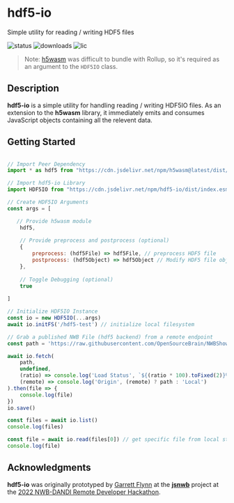 # hdf5-io
Simple utility for reading / writing HDF5 files

![status](https://img.shields.io/npm/v/hdf5-io) 
![downloads](https://img.shields.io/npm/dt/hdf5-io)
![lic](https://img.shields.io/npm/l/hdf5-io)

> Note: [h5wasm](https://github.com/usnistgov/h5wasm) was difficult to bundle with Rollup, so it's required as an argument to the `HDF5IO` class.

## Description
**hdf5-io** is a simple utility for handling reading / writing HDF5IO files. As an extension to the **h5wasm** library, it immediately emits and consumes JavaScript objects containing all the relevent data.

## Getting Started

``` javascript 

// Import Peer Dependency
import * as hdf5 from "https://cdn.jsdelivr.net/npm/h5wasm@latest/dist/esm/hdf5_hl.js";

// Import hdf5-io Library
import HDF5IO from "https://cdn.jsdelivr.net/npm/hdf5-io/dist/index.esm.js";

// Create HDF5IO Arguments
const args = [

   // Provide h5wasm module
    hdf5,    
    
    // Provide preprocess and postprocess (optional)
    {
        preprocess: (hdf5File) => hdf5File, // preprocess HDF5 file
        postprocess: (hdf5Object) => hdf5Object // Modify HDF5 file object before returning
    },
    
    // Toggle Debugging (optional)
    true 
    
]

// Initialize HDF5IO Instance
const io = new HDF5IO(...args)
await io.initFS('/hdf5-test') // initialize local filesystem

// Grab a published NWB File (hdf5 backend) from a remote endpoint
const path = 'https://raw.githubusercontent.com/OpenSourceBrain/NWBShowcase/master/FergusonEtAl2015/FergusonEtAl2015.nwb'

await io.fetch(
    path, 
    undefined, 
    (ratio) => console.log('Load Status', `${(ratio * 100).toFixed(2)}%`),
    (remote) => console.log('Origin', (remote) ? path : 'Local')
).then(file => {
    console.log(file)
})
io.save()

const files = await io.list()
console.log(files)

const file = await io.read(files[0]) // get specific file from local storage
console.log(file)

```
## Acknowledgments
**hdf5-io** was originally prototyped by [Garrett Flynn](https;//github.com/garrettmflynn) at the [**jsnwb**](https;//github.com/brainsatplay/jsnwb) project at the [2022 NWB-DANDI Remote Developer Hackathon](https://neurodatawithoutborders.github.io/nwb_hackathons/HCK12_2022_Remote/).
